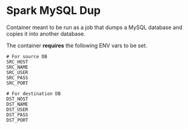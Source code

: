 # Spark MySQL Dup

Container meant to be run as a job that dumps a MySQL database and copies it into another database.

The container **requires** the following ENV vars to be set.

```
# For source DB
SRC_HOST
SRC_NAME
SRC_USER
SRC_PASS
SRC_PORT

# For destination DB
DST_HOST
DST_NAME
DST_USER
DST_PASS
DST_PORT
```
